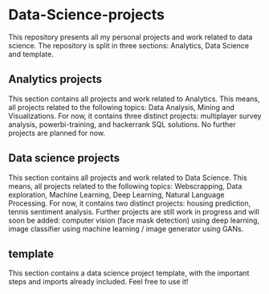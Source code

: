 # Data-Science-projects

This repository presents all my personal projects and work related to data science. The repository is split in three sections: Analytics, Data Science and template.

## Analytics projects

This section contains all projects and work related to Analytics. This means, all projects related to the following topics: Data Analysis, Mining and Visualizations. 
For now, it contains three distinct projects: multiplayer survey analysis, powerbi-training, and hackerrank SQL solutions. No further projects are planned for now.

## Data science projects

This section contains all projects and work related to Data Science. This means, all projects related to the following topics: Webscrapping, Data exploration, Machine Learning, Deep Learning, Natural Language Processing.
For now, it contains two distinct projects: housing prediction, tennis sentiment analysis.
Further projects are still work in progress and will soon be added: computer vision (face mask detection) using deep learning, image classifier using machine learning / image generator using GANs.

## template

This section contains a data science project template, with the important steps and imports already included. Feel free to use it!
